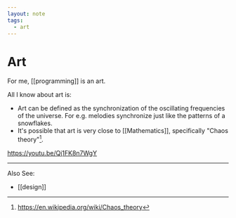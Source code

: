 ```yaml
---
layout: note
tags:
  - art
---
```


# Art

For me, [[programming]] is an art.

All I know about art is:

- Art can be defined as the synchronization of the oscillating frequencies of the universe. For e.g. melodies synchronize just like the patterns of a snowflakes.
- It's possible that art is very close to [[Mathematics]], specifically "Chaos theory"[^1].

https://youtu.be/Qj1FK8n7WgY

[^1]: https://en.wikipedia.org/wiki/Chaos_theory

---

Also See:

- [[design]]
